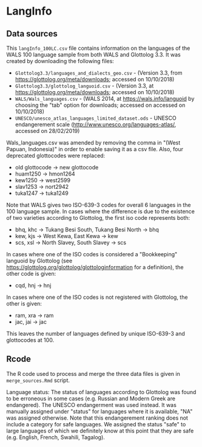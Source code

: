# LangInfo

## Data sources

This `langInfo_100LC.csv` file contains information on the languages of the WALS 100 language sample from both WALS and Glottolog 3.3. It was created by downloading the following files:

* `Glottolog3.3/languages_and_dialects_geo.csv` - (Version 3.3, from https://glottolog.org/meta/downloads; accessed on 10/10/2018)
* `Glottolog3.3/glottolog_languoid.csv` - (Version 3.3, at https://glottolog.org/meta/downloads; accessed on 10/10/2018)   
* `WALS/Wals_languages.csv` - (WALS 2014, at https://wals.info/languoid by choosing the "tab" option for downloads; accessed on accessed on 10/10/2018)
* `UNESCO/unesco_atlas_languages_limited_dataset.ods` - UNESCO endangerement scale (http://www.unesco.org/languages-atlas/, accessed on 28/02/2019)

Wals_languages.csv was amended by removing the comma in "(West Papuan, Indonesia)" in order to enable saving it as a csv file. Also, four deprecated glottocodes were replaced: 

* old glottocode -> new glottocode
* huam1250 -> hmon1264
* kew1250 -> west2599
* slav1253 -> nort2942
* tuka1247 -> tuka1249

Note that WALS gives two ISO-639-3 codes for overall 6 languages in the 100 language sample. In cases where the difference is due to the existence of two varieties according to Glottolog, the first iso code represents both:

* bhq, khc -> Tukang Besi South, Tukang Besi North -> bhq 
* kew, kjs -> West Kewa, East Kewa -> kew
* scs, xsl -> North Slavey, South Slavey -> scs

In cases where one of the ISO codes is considered a "Bookkeeping" languoid by Glottolog (see https://glottolog.org/glottolog/glottologinformation for a definition), the other code is given:

* cqd, hnj -> hnj

In cases where one of the ISO codes is not registered with Glottolog, the other is given:

* ram, xra -> ram
* jac, jai -> jac

This leaves the number of languages defined by unique ISO-639-3 and glottocodes at 100.

## Rcode

The R code used to process and merge the three data files is given in `merge_sources.Rmd` script.

Language status: The status of languages according to Glottolog was found to be erroneous in some cases (e.g. Russian and Modern Greek are endangered). The UNESCO endangerment was used instead. It was manually assigned under "status" for languages where it is available, "NA" was assigned otherwise. Note that this endangerement ranking does not include a category for safe languages. We assigned the status "safe" to large languages of which we definitely know at this point that they are safe (e.g. English, French, Swahili, Tagalog).





